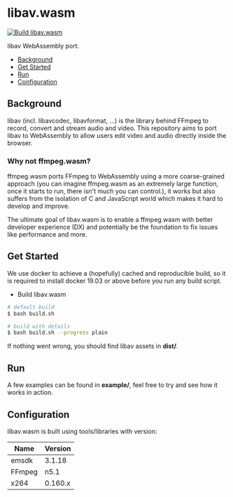 # libav.wasm

[![Build libav.wasm](https://github.com/ffmpegwasm/libav.wasm/actions/workflows/build-libav-wasm.yml/badge.svg)](https://github.com/ffmpegwasm/libav.wasm/actions/workflows/build-libav-wasm.yml)

libav WebAssembly port.

- [Background](#background)
- [Get Started](#get-started)
- [Run](#run)
- [Configuration](#configuration)

## Background

libav (incl. libavcodec, libavformat, …) is the library behind FFmpeg to
record, convert and stream audio and video. This repository aims to port
libav to WebAssembly to allow users edit video and audio directly inside
 the browser.

### Why not ffmpeg.wasm?

ffmpeg.wasm ports FFmpeg to WebAssembly using a more coarse-grained approach
(you can imagine ffmpeg.wasm as an extremely large function, once it starts to
 run, there isn't much you can control.), it works but also suffers from the
isolation of C and JavaScript world which makes it hard to develop and improve.

The ultimate goal of libav.wasm is to enable a ffmpeg.wasm with better developer
 experience (DX) and potentially be the foundation to fix issues like performance
 and more.

## Get Started

We use docker to achieve a (hopefully) cached and reproducible build, so it is
required to install docker 19.03 or above before you run any build script.

- Build libav.wasm

```bash
# default build
$ bash build.sh

# build with details
$ bash build.sh --progress plain
```

If nothing went wrong, you should find libav assets in **dist/**.

## Run

A few examples can be found in **example/**, feel free to try and see how
it works in action.

## Configuration

libav.wasm is built using tools/libraries with version:

| Name  | Version |
| ----- | ------- |
| emsdk | 3.1.18  |
| FFmpeg | n5.1  |
| x264 | 0.160.x  |
